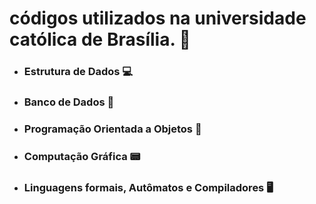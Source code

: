 # códigos utilizados na universidade católica de Brasília.  :school:

* ### Estrutura de Dados :computer:

* ### Banco de Dados :leaves:

* ### Programação Orientada a Objetos :book:

* ### Computação Gráfica  :pager:

* ### Linguagens formais, Autômatos e Compiladores :desktop_computer:

  

  

